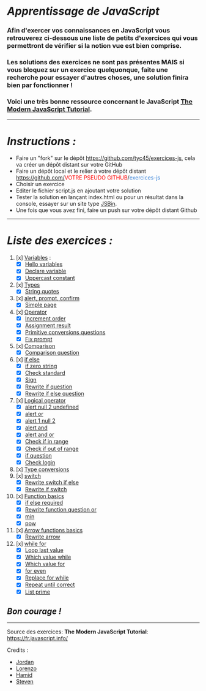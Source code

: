 # _Apprentissage de JavaScript_
### Afin d'exercer vos connaissances en JavaScript vous retrouverez ci-dessous une liste de petits d'exercices qui vous permettront de vérifier si la notion vue est bien comprise.
### Les solutions des exercices ne sont pas présentes **MAIS** si vous bloquez sur un exercice quelquonque, faite une recherche pour essayer d'autres choses, une solution finira bien par fonctionner !
### Voici une très bonne ressource concernant le JavaScript [The Modern JavaScript Tutorial](https://javascript.info/).
___

# _Instructions :_
- Faire un "fork" sur le dépôt  https://github.com/tyc45/exercices-js, cela va créer un dépôt distant sur votre GitHub
- Faire un dépôt local et le relier à votre dépôt distant https://github.com/<span style="color:red">VOTRE PSEUDO GITHUB</span>/<span style="color: rgb(51,127,214)">exercices-js</span>
- Choisir un exercice
- Editer le fichier script.js en ajoutant votre solution
- Tester la solution en lançant index.html ou pour un résultat dans la console, essayer sur un site type [JSBin](https://jsbin.com/?console,output).
- Une fois que vous avez fini, faire un push sur votre dépôt distant Github
___
# _Liste des exercices :_
1. [x] [Variables](01-variables) :
    - [x] [Hello variables](01-variables/1-hello-variables)
    - [x] [Declare variable](01-variables/2-declare-variables)
    - [x] [Uppercast constant](01-variables/3-uppercast-constant)
2. [x] [Types](02-types)
    - [x] [String quotes](02-types/1-string-quotes)
3. [x] [alert, prompt, confirm](03-alert-prompt-confirm/1-simple-page)
    - [x] [Simple page](03-alert-prompt-confirm)
4. [x] [Operator](04-operators)
    - [x] [Increment order](04-operators/1-simple-page)
    - [x] [Assignment result](04-operators/2-assignment-result)
    - [x] [Primitive conversions questions](04-operators/3-primitive-conversions-questions)
    - [x] [Fix prompt](04-operators/4-fix-prompt)
5. [x] [Comparison](05-comparison)
    - [x] [Comparison question](05-comparison/1-comparison-questions)
6. [x] [if else](06-ifelse)
    - [x] [if zero string](06-ifelse/1-if-zero-string)
    - [x] [Check standard](06-ifelse/2-check-standard)
    - [x] [Sign](06-ifelse/3-sign)
    - [x] [Rewrite if question](06-ifelse/5-rewrite-if-question)
    - [x] [Rewrite if else question](06-ifelse/6-rewrite-if-else-question)
7. [x] [Logical operator](07-logical-operators)
    - [x] [alert null 2 undefined](07-logical-operators/1-alert-null-2-undefined)
    - [x] [alert or](07-logical-operators/2-alert-or)
    - [x] [alert 1 null 2](07-logical-operators/3-alert-1-null-2)
    - [x] [alert and](07-logical-operators/4-alert-and)
    - [x] [alert and or](07-logical-operators/5-alert-and-or)
    - [x] [Check if in range](07-logical-operators/6-check-if-in-range)
    - [x] [Check if out of range](07-logical-operators/7-check-if-out-range)
    - [x] [if question](07-logical-operators/8-if-question)
    - [x] [Check login](07-logical-operators/9-check-login)
8. [x] [Type conversions](08-type-conversions)
9. [x] [switch](09-switch)
    - [x] [Rewrite switch if else](09-switch/1-rewrite-switch-if-else)
    - [x] [Rewrite if switch](09-switch/2-rewrite-if-switch)
10. [x] [Function basics](10-function-basics)
    - [x] [if else required](10-function-basics/1-if-else-required)
    - [x] [Rewrite function question or](10-function-basics/2-rewrite-function-question-or)
    - [x] [min](10-function-basics/3-min)
    - [x] [pow](10-function-basics/4-pow)
11. [x] [Arrow functions basics](11-arrow-functions-basics)
    - [x] [Rewrite arrow](11-arrow-functions-basics/1-rewrite-arrow)
12. [x] [while for](12-while-for)
    - [x] [Loop last value](12-while-for/1-loop-last-value)
    - [x] [Which value while](12-while-for/2-which-value-while)
    - [x] [Which value for](12-while-for/3-which-value-for)
    - [x] [for even](12-while-for/4-for-even)
    - [x] [Replace for while](12-while-for/5-replace-for-while)
    - [x] [Repeat until correct](12-while-for/6-repeat-until-correct)
    - [x] [List prime](12-while-for/7-list-primes)

## _**Bon courage !**_
___

Source des exercices: **The Modern JavaScript Tutorial**: https://fr.javascript.info/

Credits : 
-   [Jordan](https://github.com/tyc45)
-   [Lorenzo](https://github.com/LorenzoLentini)
-   [Hamid](https://github.com/IdurarDev)
-   [Steven](https://github.com/Soyda)
